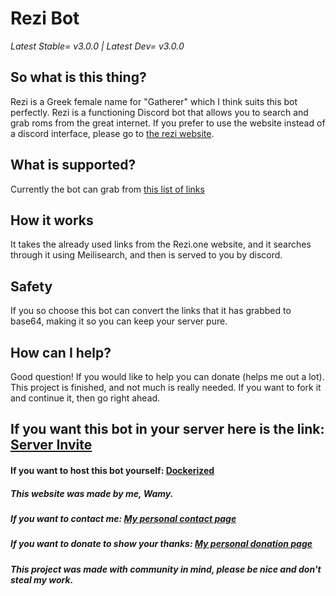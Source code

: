 # Rezi Bot

*Latest Stable= v3.0.0 |
Latest Dev= v3.0.0*

## So what is this thing?
Rezi is a Greek female name for "Gatherer" which I think suits this bot perfectly. Rezi is a functioning Discord bot that allows you to search and grab roms from the great internet. If you prefer to use the website instead of a discord interface, please go to [the rezi website](https://github.com/Wamy-Dev/ReziWebsite).

## What is supported?
Currently the bot can grab from [this list of links](https://github.com/Wamy-Dev/ReziWebsite/wiki)

## How it works
It takes the already used links from the Rezi.one website, and it searches through it using Meilisearch, and then is served to you by discord.

## Safety
If you so choose this bot can convert the links that it has grabbed to base64, making it so you can keep your server pure.

## How can I help?
Good question! If you would like to help you can donate (helps me out a lot). This project is finished, and not much is really needed. If you want to fork it and continue it, then go right ahead.

## If you want this bot in your server here is the link: [Server Invite](https://discord.com/api/oauth2/authorize?client_id=796909768940978186&permissions=3072&scope=bot)
#### If you want to host this bot yourself: [Dockerized](https://hub.docker.com/repository/docker/reziproject/rezibot)

##### This website was made by me, Wamy.
##### If you want to contact me: [My personal contact page](https://homeonacloud.com/pages/contactme.html)
##### If you want to donate to show your thanks: [My personal donation page](https://homeonacloud.com/pages/donate.html)
##### This project was made with community in mind, please be nice and don't steal my work.




